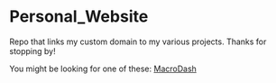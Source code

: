 # Personal_Website
Repo that links my custom domain to my various projects.
Thanks for stopping by!

You might be looking for one of these:
[MacroDash](carsonwv.github.io/macro-indicator-dashboard)
